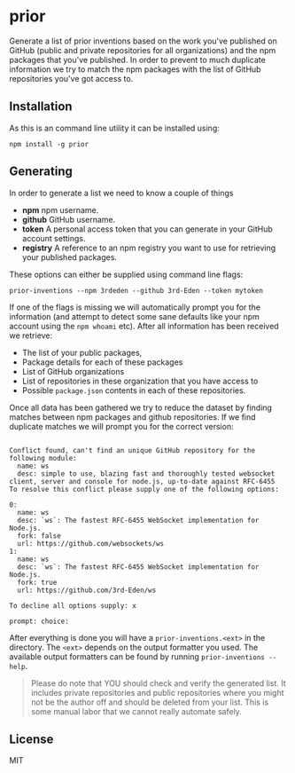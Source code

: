 # prior

Generate a list of prior inventions based on the work you've published on GitHub
(public and private repositories for all organizations) and the npm packages
that you've published. In order to prevent to much duplicate information we try
to match the npm packages with the list of GitHub repositories you've got access
to.

## Installation

As this is an command line utility it can be installed using:

```
npm install -g prior
```

## Generating

In order to generate a list we need to know a couple of things

- **npm** npm username.
- **github** GitHub username.
- **token** A personal access token that you can generate in your GitHub account
  settings.
- **registry** A reference to an npm registry you want to use for retrieving
  your published packages.

These options can either be supplied using command line flags:

```
prior-inventions --npm 3rdeden --github 3rd-Eden --token mytoken
```

If one of the flags is missing we will automatically prompt you for the
information (and attempt to detect some sane defaults like your npm account
using the `npm whoami` etc). After all information has been received we retrieve:

- The list of your public packages,
- Package details for each of these packages
- List of GitHub organizations
- List of repositories in these organization that you have access to
- Possible `package.json` contents in each of these repositories.

Once all data has been gathered we try to reduce the dataset by finding matches
between npm packages and github repositories. If we find duplicate matches we
will prompt you for the correct version:

```

Conflict found, can't find an unique GitHub repository for the following module:
  name: ws
  desc: simple to use, blazing fast and thoroughly tested websocket client, server and console for node.js, up-to-date against RFC-6455
To resolve this conflict please supply one of the following options:

0:
  name: ws
  desc: `ws`: The fastest RFC-6455 WebSocket implementation for Node.js.
  fork: false
  url: https://github.com/websockets/ws
1:
  name: ws
  desc: `ws`: The fastest RFC-6455 WebSocket implementation for Node.js.
  fork: true
  url: https://github.com/3rd-Eden/ws

To decline all options supply: x

prompt: choice:

```

After everything is done you will have a `prior-inventions.<ext>` in the
directory. The `<ext>` depends on the output formatter you used. The available
output formatters can be found by running `prior-inventions --help`.

> Please do note that YOU should check and verify the generated list. It
> includes private repositories and public repositories where you might not be
> the author off and should be deleted from your list. This is some manual labor
> that we cannot really automate safely.

## License

MIT

